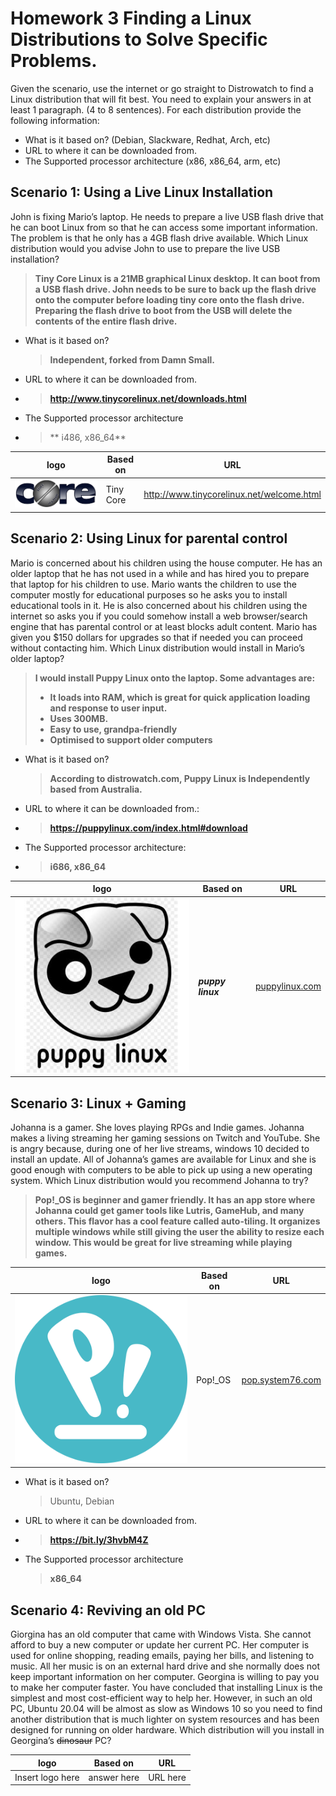 # Homework 3 Finding a Linux Distributions to Solve Specific Problems.

Given the scenario, use the internet or go straight to Distrowatch to find a Linux distribution that will fit best. You need to explain your answers in at least 1 paragraph. (4 to 8 sentences). For each distribution provide the following information:
* What is it based on? (Debian, Slackware, Redhat, Arch, etc)
* URL to where it can be downloaded from.
* The Supported processor architecture (x86, x86_64, arm, etc)
  
## Scenario 1: Using a Live Linux Installation

John is fixing Mario’s laptop. He needs to prepare a live USB flash drive that he can boot Linux from so that he can access some important information. The problem is that he only has a 4GB flash drive available. Which Linux distribution would you advise John to use to prepare the live USB installation? 
>**Tiny Core Linux is a 21MB graphical Linux desktop. It can boot from a USB flash drive. John needs to be sure to back up the flash drive onto the computer before loading tiny core onto the flash drive. Preparing the flash drive to boot from the USB will delete the contents of the entire flash drive.**

* What is it based on? 
  >**Independent, forked from Damn Small.**
* URL to where it can be downloaded from.
* >**http://www.tinycorelinux.net/downloads.html**
* The Supported processor architecture 
* >** i486, x86_64**

logo | Based on | URL 
-----|----------|-----
![tinycorelogo](hw3linuxdistros/tinycorelogo.png) | Tiny Core | http://www.tinycorelinux.net/welcome.html

## Scenario 2: Using Linux for parental control
Mario is concerned about his children using the house computer. He has an older laptop that he has not used in a while and has hired you to prepare that laptop for his children to use. Mario wants the children to use the computer mostly for educational purposes so he asks you to install educational tools in it. He is also concerned about his children using the internet so asks you if you could somehow install a web browser/search engine that has parental control or at least blocks adult content. Mario has given you $150 dollars for upgrades so that if needed you can proceed without contacting him. Which Linux distribution would install in Mario’s older laptop?
 > **I would install Puppy Linux onto the laptop. Some advantages are:**
>* **It loads into RAM, which is great for quick application loading and response to user input.**
>* **Uses 300MB.** 
>* **Easy to use, grandpa-friendly**
>* **Optimised to support older computers**


* What is it based on? 
  > **According to distrowatch.com, Puppy Linux is Independently based from Australia.**
* URL to where it can be downloaded from.: 
* >**https://puppylinux.com/index.html#download** 
* The Supported processor architecture: 
* >**i686, x86_64**

logo | Based on | URL 
-----|----------|-----
![puppylinuxlogo](hw3linuxdistros/puppylogo.png) | ***puppy linux*** | [puppylinux.com](https://puppylinux.com/)



## Scenario 3: Linux + Gaming
Johanna is a gamer. She loves playing RPGs and Indie games. Johanna makes a living streaming her gaming sessions on Twitch and YouTube. She is angry because, during one of her live streams, windows 10 decided to install an update. All of Johanna’s games are available for Linux and she is good enough with computers to be able to pick up using a new operating system. Which Linux distribution would you recommend Johanna to try?
>**Pop!_OS is beginner and gamer friendly. It has an app store where Johanna could get gamer tools like Lutris, GameHub, and many others. This flavor has a cool feature called auto-tiling. It organizes multiple windows while still giving the user the ability to resize each window. This would be great for live streaming while playing games.**

logo | Based on | URL 
-----|----------|-----
![poplogo](hw3linuxdistros/poplogo.png) | Pop!_OS | [pop.system76.com](https://pop.system76.com/)

* What is it based on?
  >Ubuntu, Debian
* URL to where it can be downloaded from.
* >**https://bit.ly/3hvbM4Z**
* The Supported processor architecture 
  >**x86_64**

## Scenario 4: Reviving an old PC
Giorgina has an old computer that came with Windows Vista. She cannot afford to buy a new computer or update her current PC. Her computer is used for online shopping, reading emails, paying her bills, and listening to music. All her music is on an external hard drive and she normally does not keep important information on her computer. Georgina is willing to pay you to make her computer faster. You have concluded that installing Linux is the simplest and most cost-efficient way to help her. However, in such an old PC, Ubuntu 20.04 will be almost as slow as Windows 10 so you need to find another distribution that is much lighter on system resources and has been designed for running on older hardware. Which distribution will you install in Georgina’s ~~dinosaur~~ PC?

logo | Based on | URL 
-----|----------|-----
Insert logo here | answer here | URL here

